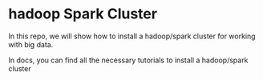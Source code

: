 # hadoop Spark Cluster

In this repo, we will show how to install a hadoop/spark cluster for working with big data.

In docs, you can find all the necessary tutorials to install a hadoop/spark cluster

